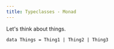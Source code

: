 ```yaml
---
title: Typeclasses - Monad
---
```


Let's think about things.

```
data Things = Thing1 | Thing2 | Thing3
```
